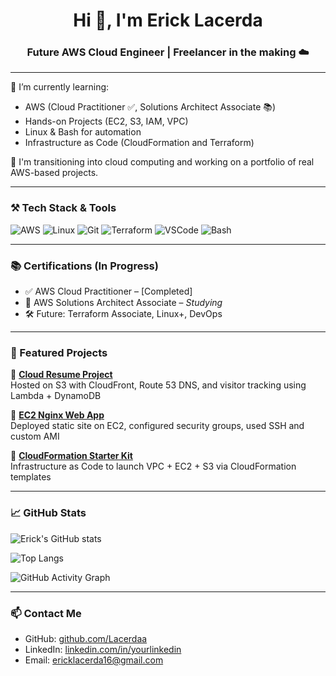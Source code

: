 <!-- README.md for github.com/Lacerdaa -->

<h1 align="center">Hi 👋, I'm Erick Lacerda</h1>
<h3 align="center">Future AWS Cloud Engineer | Freelancer in the making ☁️</h3>

---

🌱 I’m currently learning:  
- AWS (Cloud Practitioner ✅, Solutions Architect Associate 📚)  
- Hands-on Projects (EC2, S3, IAM, VPC)  
- Linux & Bash for automation  
- Infrastructure as Code (CloudFormation and Terraform)

💼 I'm transitioning into cloud computing and working on a portfolio of real AWS-based projects.

---

### ⚒️ Tech Stack & Tools

![AWS](https://img.shields.io/badge/-AWS-232F3E?style=flat&logo=amazon-aws&logoColor=white)
![Linux](https://img.shields.io/badge/-Linux-FCC624?style=flat&logo=linux&logoColor=black)
![Git](https://img.shields.io/badge/-Git-F05032?style=flat&logo=git&logoColor=white)
![Terraform](https://img.shields.io/badge/-Terraform-623CE4?style=flat&logo=terraform&logoColor=white)
![VSCode](https://img.shields.io/badge/-VSCode-007ACC?style=flat&logo=visual-studio-code&logoColor=white)
![Bash](https://img.shields.io/badge/-Bash-4EAA25?style=flat&logo=gnubash&logoColor=white)

---

### 📚 Certifications (In Progress)

- ✅ AWS Cloud Practitioner – [Completed]
- 🧠 AWS Solutions Architect Associate – *Studying*
- 🛠️ Future: Terraform Associate, Linux+, DevOps

---

### 🧰 Featured Projects

🔹 [**Cloud Resume Project**](https://github.com/Lacerdaa/cloud-resume-project)  
Hosted on S3 with CloudFront, Route 53 DNS, and visitor tracking using Lambda + DynamoDB

🔹 [**EC2 Nginx Web App**](https://github.com/Lacerdaa/ec2-nginx-project)  
Deployed static site on EC2, configured security groups, used SSH and custom AMI

🔹 [**CloudFormation Starter Kit**](https://github.com/Lacerdaa/cloudformation-starter)  
Infrastructure as Code to launch VPC + EC2 + S3 via CloudFormation templates

---

### 📈 GitHub Stats

![Erick's GitHub stats](https://github-readme-stats.vercel.app/api?username=Lacerdaa&show_icons=true&theme=default)

![Top Langs](https://github-readme-stats.vercel.app/api/top-langs/?username=Lacerdaa&layout=compact)

![GitHub Activity Graph](https://github-readme-activity-graph.cyclic.app/graph?username=Lacerdaa&theme=default)

---

### 📫 Contact Me

- GitHub: [github.com/Lacerdaa](https://github.com/Lacerdaa)
- LinkedIn: [linkedin.com/in/yourlinkedin](https://linkedin.com/in/erick-lacerda-77a385233)
- Email: ericklacerda16@gmail.com

